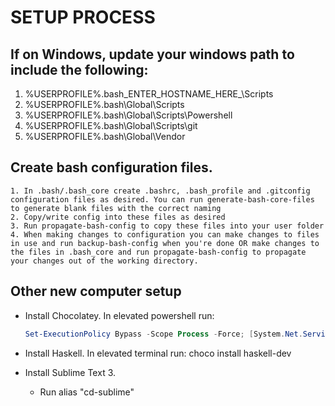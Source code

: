 # SETUP PROCESS

## If on Windows, update your windows path to include the following: 
1. %USERPROFILE%\.bash\_ENTER_HOSTNAME_HERE_\Scripts
2. %USERPROFILE%\.bash\Global\Scripts
3. %USERPROFILE%\.bash\Global\Scripts\Powershell
3. %USERPROFILE%\.bash\Global\Scripts\git
4. %USERPROFILE%\.bash\Global\Vendor

## Create bash configuration files. 
	1. In .bash/.bash_core create .bashrc, .bash_profile and .gitconfig configuration files as desired. You can run generate-bash-core-files to generate blank files with the correct naming
	2. Copy/write config into these files as desired
	3. Run propagate-bash-config to copy these files into your user folder
	4. When making changes to configuration you can make changes to files in use and run backup-bash-config when you're done OR make changes to the files in .bash_core and run propagate-bash-config to propagate your changes out of the working directory.


## Other new computer setup
- Install Chocolatey. In elevated powershell run:
	```powershell
	Set-ExecutionPolicy Bypass -Scope Process -Force; [System.Net.ServicePointManager]::SecurityProtocol = [System.Net.ServicePointManager]::SecurityProtocol -bor 3072; iex ((New-Object System.Net.WebClient).DownloadString('https://chocolatey.org/install.ps1'))
	```

* Install Haskell. In elevated terminal run:
	choco install haskell-dev

* Install Sublime Text 3. 
	* Run alias "cd-sublime" 